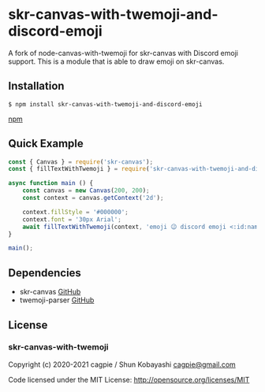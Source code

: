 # skr-canvas-with-twemoji-and-discord-emoji

A fork of node-canvas-with-twemoji for skr-canvas with Discord emoji support.
This is a module that is able to draw emoji on skr-canvas.

## Installation
```shell
$ npm install skr-canvas-with-twemoji-and-discord-emoji
```
[npm](https://www.npmjs.com/package/skr-canvas-with-twemoji-and-discord-emoji)

## Quick Example
```javascript
const { Canvas } = require('skr-canvas');
const { fillTextWithTwemoji } = require('skr-canvas-with-twemoji-and-discord-emoji');

async function main () {
    const canvas = new Canvas(200, 200);
    const context = canvas.getContext('2d');

    context.fillStyle = '#000000';
    context.font = '30px Arial';
    await fillTextWithTwemoji(context, 'emoji 😉 discord emoji <:id:name>', 100, 100);
}

main();
```

## Dependencies

- skr-canvas [GitHub](https://github.com/samizdatco/skr-canvas)
- twemoji-parser [GitHub](https://github.com/twitter/twemoji-parser)

## License

### skr-canvas-with-twemoji

Copyright (c) 2020-2021 cagpie / Shun Kobayashi <cagpie@gmail.com>

Code licensed under the MIT License: http://opensource.org/licenses/MIT
